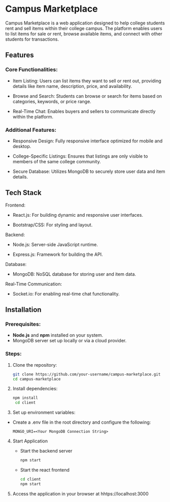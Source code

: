 # Campus Marketplace

Campus Marketplace is a web application designed to help college students rent and sell items within their college campus. The platform enables users to list items for sale or rent, browse available items, and connect with other students for transactions.

## Features

### Core Functionalities:

- Item Listing: Users can list items they want to sell or rent out, providing details like item name, description, price, and availability.

- Browse and Search: Students can browse or search for items based on categories, keywords, or price range.

- Real-Time Chat: Enables buyers and sellers to communicate directly within the platform.

### Additional Features:

- Responsive Design: Fully responsive interface optimized for mobile and desktop.

- College-Specific Listings: Ensures that listings are only visible to members of the same college community.

- Secure Database: Utilizes MongoDB to securely store user data and item details.

## Tech Stack

Frontend:

- React.js: For building dynamic and responsive user interfaces.

- Bootstrap/CSS: For styling and layout.

Backend:

- Node.js: Server-side JavaScript runtime.

- Express.js: Framework for building the API.

Database:

- MongoDB: NoSQL database for storing user and item data.

Real-Time Communication:

- Socket.io: For enabling real-time chat functionality.

## Installation

### Prerequisites:
- **Node.js** and **npm** installed on your system.
- MongoDB server set up locally or via a cloud provider.

### Steps:
1. Clone the repository:
   ```bash
   git clone https://github.com/your-username/campus-marketplace.git
   cd campus-marketplace

2. Install dependencies:
   ```bash
   npm install
    cd client

3. Set up environment variables:

- Create a .env file in the root directory and configure the following:
  ```env
  MONGO_URI=<Your MongoDB Connection String>

4. Start Application

   - Start the backend server
     ```bash
     npm start

   - Start the react frontend
     ```bash
     cd client
     npm start

5. Access the application in your browser at hhtps://localhost:3000


   
  
